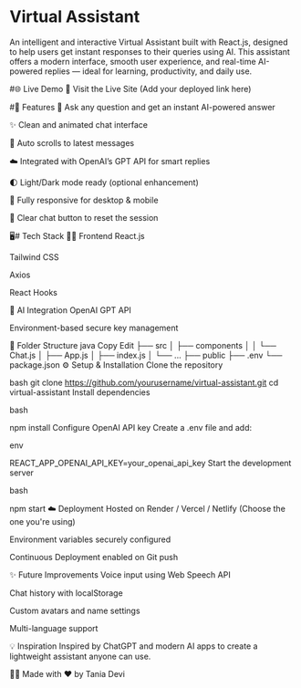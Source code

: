 #  Virtual Assistant
An intelligent and interactive Virtual Assistant built with React.js, designed to help users get instant responses to their queries using AI. This assistant offers a modern interface, smooth user experience, and real-time AI-powered replies — ideal for learning, productivity, and daily use.

#🌐 Live Demo
🔗 Visit the Live Site (Add your deployed link here)

#🚀 Features
💬 Ask any question and get an instant AI-powered answer

✨ Clean and animated chat interface

🔄 Auto scrolls to latest messages

☁️ Integrated with OpenAI’s GPT API for smart replies

🌓 Light/Dark mode ready (optional enhancement)

📱 Fully responsive for desktop & mobile

🧹 Clear chat button to reset the session

🖥️# Tech Stack
🧑‍💻 Frontend
React.js

Tailwind CSS

Axios

React Hooks

🤖 AI Integration
OpenAI GPT API

Environment-based secure key management

📁 Folder Structure
java
Copy
Edit
├── src
│   ├── components
│   │   └── Chat.js
│   ├── App.js
│   ├── index.js
│   └── ...
├── public
├── .env
└── package.json
⚙️ Setup & Installation
Clone the repository

bash
git clone https://github.com/yourusername/virtual-assistant.git
cd virtual-assistant
Install dependencies

bash

npm install
Configure OpenAI API key
Create a .env file and add:

env

REACT_APP_OPENAI_API_KEY=your_openai_api_key
Start the development server

bash

npm start
☁️ Deployment
Hosted on Render / Vercel / Netlify (Choose the one you're using)

Environment variables securely configured

Continuous Deployment enabled on Git push

✨ Future Improvements
Voice input using Web Speech API

Chat history with localStorage

Custom avatars and name settings

Multi-language support

💡 Inspiration
Inspired by ChatGPT and modern AI apps to create a lightweight assistant anyone can use.

🧑‍💻 Made with ❤️ by Tania Devi
